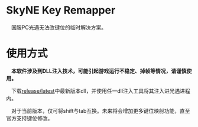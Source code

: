 # SkyNE Key Remapper
&emsp;国服PC光遇无法改键位的临时解决方案。

# 使用方式
&emsp;**本软件涉及到DLL注入技术，可能引起游戏运行不稳定、掉帧等情况，请谨慎使用。**

&emsp;下载[release/latest](https://github.com/HTMonkeyG/SkyNEKeyRemapper/releases/latest)中最新版本dll，并使用任一dll注入工具将其注入进光遇进程内。

&emsp;对于当前版本，仅可将shift与tab互换。未来将会增加更多键位映射功能，直至官方支持键位修改。
